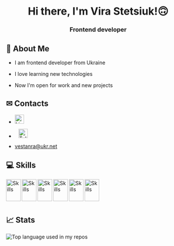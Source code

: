 <h1 align="center">Hi there, I'm Vira Stetsiuk!🙃</h1>

<h3 align="center">Frontend developer</h3>

## 📌 About Me

- I am frontend developer from Ukraine

- I love learning new technologies

- Now I'm open for work and new projects


## ✉ Contacts

- <a href="https://www.linkedin.com/in/vestanra/" target="_blank"><img src="https://img.shields.io/badge/linkedin-%230A66C2?style=flat&logo=linkedin" alt="LinkedIn" style="height: 25px; width: auto;" /></a>

- <a href="https://t.me/vestanra" target="_blank"><img src="https://img.shields.io/badge/telegram-%232CA5E0?style=flat&logo=telegram" alt="Telegram" style="height: 25px; width: auto; margin: 0 10px;" /></a>

- <a href='mailto:vestanra@ukr.net'>vestanra@ukr.net</a>


## 💻 Skills 
  <img src="https://cdn.jsdelivr.net/gh/devicons/devicon/icons/react/react-original.svg" alt="Skills" align="left" width="40" height="60"/>
  <img src="https://cdn.jsdelivr.net/gh/devicons/devicon/icons/javascript/javascript-original.svg" alt="Skills" align="left" width="40" height="60"/>  
  <img src="https://cdn.jsdelivr.net/gh/devicons/devicon/icons/html5/html5-original.svg" alt="Skills" align="left" width="40" height="60"/>  
  <img src="https://cdn.jsdelivr.net/gh/devicons/devicon/icons/css3/css3-original.svg" alt="Skills" align="left" width="40" height="60"/>  
  <img src="https://cdn.jsdelivr.net/gh/devicons/devicon/icons/figma/figma-original.svg" alt="Skills" align="left" width="40" height="60"/>  
  <img src="https://cdn.jsdelivr.net/gh/devicons/devicon/icons/github/github-original.svg" alt="Skills" align="left" width="40" height="60"/>  

<br><br><br><br>

## 📈 Stats
<img src="https://github-readme-stats.vercel.app/api/top-langs/?username=Vestanra&layout=compact&hide_title=1&title_color=ffffff&text_color=c9cacc&icon_color=2bbc8a&bg_color=1d1f21&card_width=500" alt="Top language used in my repos" />
